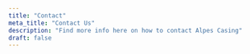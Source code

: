 ```yaml
---
title: "Contact"
meta_title: "Contact Us"
description: "Find more info here on how to contact Alpes Casing"
draft: false
---
```

